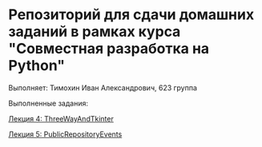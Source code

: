 # Репозиторий для сдачи домашних заданий в рамках курса "Совместная разработка на Python"

Выполняет: Тимохин Иван Александрович, 623 группа

Выполненные задания:


[Лекция 4: ThreeWayAndTkinter](https://github.com/DeadSonger/PythonDevelopment2021/tree/master/03_ThreeWayAndTkinter "Первое задание")

[Лекция 5: PublicRepositoryEvents](https://github.com/DeadSonger/PythonDevelopment2021/tree/master/04_PublicRepositoryEvents "Второе задание")